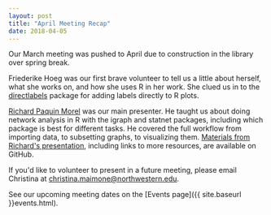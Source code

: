 ```yaml
---
layout: post
title: "April Meeting Recap"
date: 2018-04-05
---
```


Our March meeting was pushed to April due to construction in the library over spring break.  

Friederike Hoeg was our first brave volunteer to tell us a little about herself, what she works on, and how she uses R in her work.  She clued us in to the [directlabels](https://github.com/tdhock/directlabels) package for adding labels directly to R plots.  

[Richard Paquin Morel](https://sites.northwestern.edu/paquinmorel/) was our main presenter.  He taught us about doing network analysis in R with the igraph and statnet packages, including which package is best for different tasks.  He covered the full workflow from importing data, to subsetting graphs, to visualizing them.  [Materials from Richard's presentation](https://github.com/ramorel/grad-school/blob/master/R/network_analysis_in_R_md.md), including links to more resources, are available on GitHub.

If you'd like to volunteer to present in a future meeting, please email Christina at [christina.maimone@northwestern.edu](mailto:christina.maimone@northwestern.edu).

See our upcoming meeting dates on the [Events page]({{ site.baseurl }}events.html).